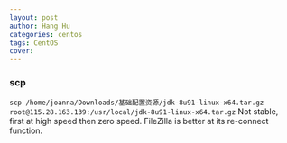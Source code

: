 ```yaml
---
layout: post
author: Hang Hu
categories: centos
tags: CentOS 
cover: 
---
```


### scp

`
scp /home/joanna/Downloads/基础配置资源/jdk-8u91-linux-x64.tar.gz root@115.28.163.139:/usr/local/jdk-8u91-linux-x64.tar.gz
`
Not stable, first at high speed then zero speed.
FileZilla is better at its re-connect function.
###
